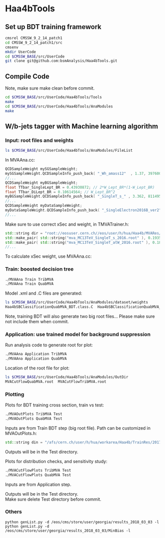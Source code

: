 # Haa4bTools

## Set up BDT training framework
```bash
cmsrel CMSSW_9_2_14_patch1
cd CMSSW_9_2_14_patch1/src
cmsenv
mkdir UserCode
cd $CMSSW_BASE/src/UserCode
git clone git@github.com:bsmAnalysis/Haa4bTools.git
```

## Compile Code
Note, make sure make clean before commit. <br />
```bash
cd $CMSSW_BASE/src/UserCode/Haa4bTools/Tools
make
cd $CMSSW_BASE/src/UserCode/Haa4bTools/AnaModules
make
```

## W/b-jets tagger with Machine learning algorithm

### Input: root files and weights
```bash
ls $CMSSW_BASE/src/UserCode/Haa4bTools/AnaModules/FileList
```
In MVAAna.cc: <br />
```cpp
QCDSampleWeight mySGSampleWeight;
mySGSampleWeight.QCDSampleInfo_push_back( "_Wh_amass12"  , 1.37, 397600 - 0, LumiScale, 1, "FileList/MVASGMCFileList.txt", TrainMode );
//...
QCDSampleWeight myBGSampleWeight;
float TTbar_SingleLept_BR = 0.43930872; // 2*W_Lept_BR*(1-W_Lept_BR)
float TTbar_DiLept_BR = 0.10614564; // W_Lept_BR^2
myBGSampleWeight.QCDSampleInfo_push_back( "_SingleT_s_" , 3.362, 811495 - 188505, LumiScale, 1, "FileList/MVABGMCFileList.txt", TrainMode );
//...
QCDSampleWeight myDataSampleWeight;
myDataSampleWeight.QCDSampleInfo_push_back( "_SingleElectron2016B_ver2" , 1 , 1, 1, 1, "FileList/MVADataFileList.txt", TrainMode );
//...
```
Make sure to use correct xSec and weight, in TMVATrainer.h: <br />
```cpp
std::string dir = "root://eosuser.cern.ch//eos/user/h/hua/Haa4b/MVARes/";
std::make_pair( std::string("mva_MC13TeV_SingleT_s_2016.root" ), 0.193558)
std::make_pair( std::string("mva_MC13TeV_SingleT_atW_2016.root" ), 0.184169)
//...
```
To calculate xSec weight, use MVAAna.cc: <br />

### Train: boosted decision tree
```bash
./MVAAna Train TribMVA
./MVAAna Train QuabMVA
```
Model .xml and .C files are generated: <br />
```bash
ls $CMSSW_BASE/src/UserCode/Haa4bTools/AnaModules/dataset/weights
Haa4bSBClassificationQuabMVA_BDT.class.C  Haa4bSBClassificationQuabMVA_BDT.weights.xml  Haa4bSBClassificationTribMVA_BDT.class.C  Haa4bSBClassificationTribMVA_BDT.weights.xml
```
Note, training BDT will also generate two big root files... Please make sure not include them when commit. <br />

### Application: use trained model for background suppression
Run analysis code to generate root for plot: <br />
```bash
./MVAAna Application TribMVA
./MVAAna Application QuabMVA
```
Location of the root file for plot: <br />
```bash
ls $CMSSW_BASE/src/UserCode/Haa4bTools/AnaModules/OutDir
MVACutFlowQuabMVA.root  MVACutFlowTribMVA.root
```

### Plotting
Plots for BDT training cross section, train vs test: <br />
```bash
./MVAOutPlots TribMVA Test
./MVAOutPlots QuabMVA Test
```
Inputs are from Train BDT step (big root file). Path can be customized in MVAOutPlots.h: <br />
```cpp
std::string din = "/afs/cern.ch/user/h/hua/workarea/Haa4b/TrainRes/20171130/";
```
Outputs will be in the Test directory. <br />

Plots for distribution checks, and sensitivity study: <br />
```bash
./MVACutFlowPlots TribMVA Test
./MVACutFlowPlots QuabMVA Test
```
Inputs are from Application step. <br />

Outputs will be in the Test directory. <br />
Make sure delete Test directory before commit. <br />

### Others
```
python genList.py -d /eos/cms/store/user/georgia/results_2018_03_03 -l
python genList.py -d /eos/cms/store/user/georgia/results_2018_03_03/MinBias -l
```
